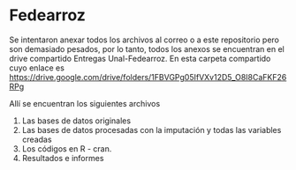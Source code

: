# Fedearroz
Se intentaron anexar todos los archivos al correo o a este repositorio pero son demasiado pesados, por lo tanto, todos los anexos se encuentran en el drive compartido Entregas Unal-Fedearroz. En esta carpeta
compartido cuyo enlace es https://drive.google.com/drive/folders/1FBVGPg05IfVXv12D5_O8I8CaFKF26RPg

Allí se encuentran los siguientes archivos

1. Las bases de datos originales
2. Las bases de datos procesadas con la imputación y todas las variables creadas
3. Los códigos en R - cran.
4. Resultados e informes
